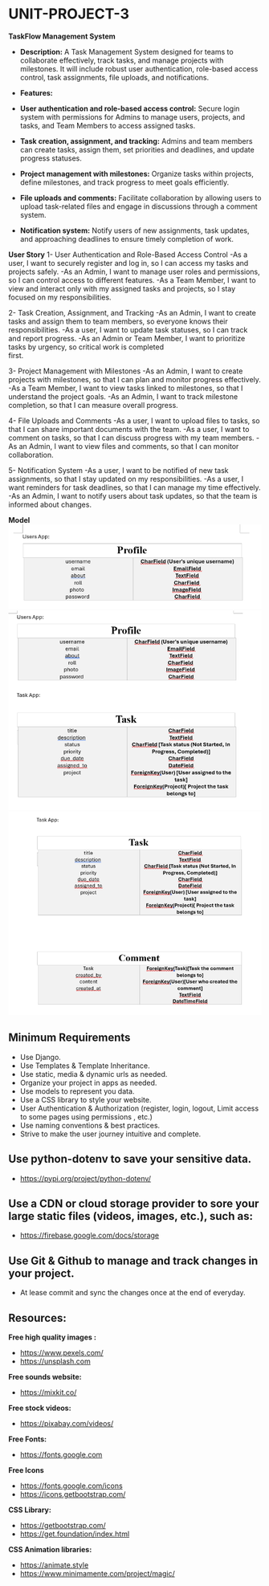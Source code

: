 # UNIT-PROJECT-3

**TaskFlow Management System**
- **Description:** A Task Management System designed for teams to collaborate effectively, track tasks, and manage projects with milestones. It will include robust user authentication, role-based access control, task assignments, file uploads, and notifications.

- **Features:**
- **User authentication and role-based access control:** Secure login system with permissions for Admins 
to manage users, projects, and tasks, and Team Members to access assigned tasks.

- **Task creation, assignment, and tracking:** Admins and team members can create tasks, assign them, set priorities and deadlines, and update progress statuses.

- **Project management with milestones:** Organize tasks within projects, define milestones, and track 
progress to meet goals efficiently.

- **File uploads and comments:** Facilitate collaboration by allowing users to upload task-related files and engage in discussions through a comment system.
  
- **Notification system:** Notify users of new assignments, task updates, and approaching deadlines to 
ensure timely completion of work.


**User Story**
1- User Authentication and Role-Based Access Control
    -As a user, I want to securely register and log in, so I can access my tasks and projects safely.
    -As an Admin, I want to manage user roles and permissions, so I can control access to different 
    features.
    -As a Team Member, I want to view and interact only with my assigned tasks and projects, so I stay  
    focused on my responsibilities.

2- Task Creation, Assignment, and Tracking
    -As an Admin, I want to create tasks and assign them to team members, so everyone knows their 
    responsibilities.
    -As a user, I want to update task statuses, so I can track and report progress.
    -As an Admin or Team Member, I want to prioritize tasks by urgency, so critical work is completed   
    first.

3- Project Management with Milestones
    -As an Admin, I want to create projects with milestones, so that I can plan and monitor progress 
    effectively.
    -As a Team Member, I want to view tasks linked to milestones, so that I understand the project 
    goals.
    -As an Admin, I want to track milestone completion, so that I can measure overall progress.

4- File Uploads and Comments
    -As a user, I want to upload files to tasks, so that I can share important documents with the team.
    -As a user, I want to comment on tasks, so that I can discuss progress with my team members.
    -As an Admin, I want to view files and comments, so that I can monitor collaboration.

5- Notification System
   -As a user, I want to be notified of new task assignments, so that I stay updated on my 
    responsibilities.
    -As a user, I want reminders for task deadlines, so that I can manage my time effectively.
    -As an Admin, I want to notify users about task updates, so that the team is informed about changes.

**Model**
![alt text](image-1.png)
![alt text](image-3.png)
![alt text](image.png)




## Minimum Requirements
- Use Django.
- Use Templates & Template Inheritance.
- Use static, media & dynamic urls as needed.
- Organize your project in apps as needed.
- Use models to represent you data.
- Use a CSS library to style your website.
- User Authentication & Authorization (register, login, logout, Limit access to some pages using permissions , etc.)
- Use naming conventions & best practices.
- Strive to make the user journey intuitive and complete.

## Use python-dotenv to save your sensitive data.
- https://pypi.org/project/python-dotenv/


## Use a CDN or cloud storage provider to sore your large static files (videos, images, etc.), such as:
- https://firebase.google.com/docs/storage

## Use Git & Github to manage and track changes in your project.
- At lease commit and sync the changes once at the end of everyday.

      
## Resources:

**Free high quality images :**

- https://www.pexels.com/
- https://unsplash.com

**Free sounds website:**

- https://mixkit.co/

**Free stock videos:**

- https://pixabay.com/videos/

**Free Fonts:**

- https://fonts.google.com

**Free Icons**

- https://fonts.google.com/icons
- https://icons.getbootstrap.com/

**CSS Library:**

- https://getbootstrap.com/
- https://get.foundation/index.html

**CSS Animation libraries:**

- https://animate.style
- https://www.minimamente.com/project/magic/



 
